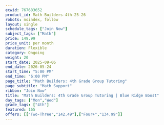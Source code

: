 ```yaml
---
ecwid: 767683652
product_id: Math-Builders-4th-25-26
robots: noindex, follow
layout: single
schedule_tags: ["Join Now"]
subject_tags: ["Math"]
price: 149.99
price_unit: per month
duration: Flexible
category: Ongoing
weight: 20
start_date: 2025-09-06
end_date: 2026-05-24
start_time: "5:00 PM"
end_time: "6:00 PM"
page_title: "Math Builders: 4th Grade Group Tutoring"
page_subtitle: "Math Support"
ribbon: "Join Now"
title: "Math Builders: 4th Grade Group Tutoring | Blue Ridge Boost"
day_tags: ["Mon","Wed"]
grade_tags: ["4th"]
featured: 165
offers: [["Two-Three","142.49"],["Four+","134.99"]]
---
```

